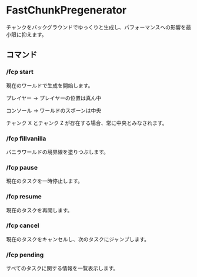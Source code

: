 # FastChunkPregenerator

チャンクをバックグラウンドでゆっくりと生成し、パフォーマンスへの影響を最小限に抑えます。

## コマンド

### /fcp start

現在のワールドで生成を開始します。

プレイヤー -> プレイヤーの位置は真ん中

コンソール -> ワールドのスポーンは中央

チャンク X とチャンク Z が存在する場合、常に中央とみなされます。

### /fcp fillvanilla

バニラワールドの境界線を塗りつぶします。

### /fcp pause

現在のタスクを一時停止します。

### /fcp resume

現在のタスクを再開します。

### /fcp cancel

現在のタスクをキャンセルし、次のタスクにジャンプします。

### /fcp pending

すべてのタスクに関する情報を一覧表示します。
